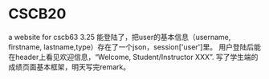 # CSCB20
a website for cscb63
3.25 能登陆了，把user的基本信息（username, firstname, lastname,type）存在了一个json，session['user']里。
     用户登陆后能在header上看见欢迎信息，“Welcome, Student/Instructor XXX”.
     写了学生端的成绩页面基本框架，明天写完remark。
